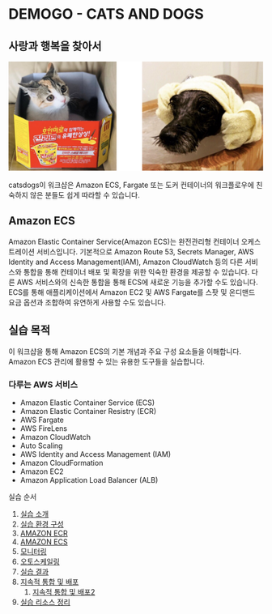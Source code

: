 # DEMOGO - CATS AND DOGS

<!--
[원본](http://ecs.catsdogs.kr.s3-website.ap-northeast-2.amazonaws.com/ko/)
-->

## 사랑과 행복을 찾아서

![](./images/catsdogs.svg)

catsdogs이 워크샵은 Amazon ECS, Fargate 또는 도커 컨테이너의 워크플로우에 친숙하지 않은 분들도 쉽게 따라할 수 있습니다.

## Amazon ECS
Amazon Elastic Container Service(Amazon ECS)는 완전관리형 컨테이너 오케스트레이션 서비스입니다. 기본적으로 Amazon Route 53, Secrets Manager, AWS Identity and Access Management(IAM), Amazon CloudWatch 등의 다른 서비스와 통합을 통해 컨테이너 배포 및 확장을 위한 익숙한 환경을 제공할 수 있습니다. 다른 AWS 서비스와의 신속한 통합을 통해 ECS에 새로운 기능을 추가할 수도 있습니다. ECS를 통해 애플리케이션에서 Amazon EC2 및 AWS Fargate를 스팟 및 온디맨드 요금 옵션과 조합하여 유연하게 사용할 수도 있습니다.

## 실습 목적
이 워크샵을 통해 Amazon ECS의 기본 개념과 주요 구성 요소들을 이해합니다.
Amazon ECS 관리에 활용할 수 있는 유용한 도구들을 실습합니다.

### 다루는 AWS 서비스
- Amazon Elastic Container Service (ECS)
- Amazon Elastic Container Resistry (ECR)
- AWS Fargate
- AWS FireLens
- Amazon CloudWatch
- Auto Scaling
- AWS Identity and Access Management (IAM)
- Amazon CloudFormation
- Amazon EC2
- Amazon Application Load Balancer (ALB)

실습 순서
1. [실습 소개](./1.-intro.md)
2. [실습 환경 구성](./2.-setup.md)
3. [AMAZON ECR](./3.-ecr.md)
4. [AMAZON ECS](./4.-ecs.md)
5. [모니터링](./5.-monitoring.md)
6. [오토스케일링](./6.-autoscale.md)
7. [실습 결과](./7.-conclusion.md)
8. [지속적 통합 및 배포](./8.-cicd.md)
    1. [지속적 통합 및 배포2](./8.-cicd-2.md)
9. [실습 리소스 정리](./9.cleanup.md)
